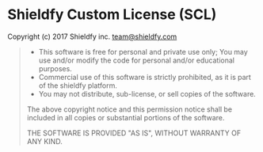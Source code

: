 # Shieldfy Custom License (SCL)

Copyright (c) 2017 Shieldfy inc. <team@shieldfy.com>

> - This software is free for personal and private use only; You may use and/or modify the code for personal and/or educational purposes.
> - Commercial use of this software is strictly prohibited, as it is part of the shieldfy platform.
> - You may not distribute, sub-license, or sell copies of the software.
> 
> The above copyright notice and this permission notice shall be included in all copies or substantial portions of the software.
> 
> THE SOFTWARE IS PROVIDED "AS IS", WITHOUT WARRANTY OF ANY KIND.

